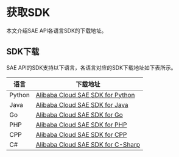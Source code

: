 # 获取SDK

本文介绍SAE API各语言SDK的下载地址。

## SDK下载

SAE API的SDK支持以下语言，各语言对应的SDK下载地址如下表所示。

|语言|下载地址|
|--|----|
|Python|[Alibaba Cloud SAE SDK for Python](https://next.api.aliyun.com/api-tools/sdk/sae?version=2019-05-06&language=python)|
|Java|[Alibaba Cloud SAE SDK for Java](https://next.api.aliyun.com/api-tools/sdk/sae?version=2019-05-06&language=java-tea)|
|Go|[Alibaba Cloud SAE SDK for Go](https://next.api.aliyun.com/api-tools/sdk/sae?version=2019-05-06&language=go)|
|PHP|[Alibaba Cloud SAE SDK for PHP](https://next.api.aliyun.com/api-tools/sdk/sae?version=2019-05-06&language=php)|
|CPP|[Alibaba Cloud SAE SDK for CPP](https://next.api.aliyun.com/api-tools/sdk/sae?version=2019-05-06&language=cpp)|
|C\#|[Alibaba Cloud SAE SDK for C-Sharp](https://next.api.aliyun.com/api-tools/sdk/sae?version=2019-05-06&language=csharp)|

